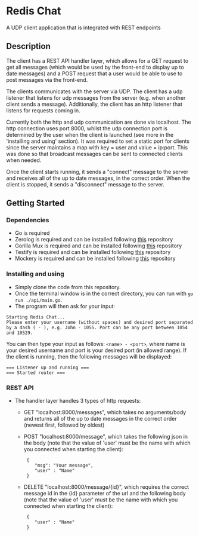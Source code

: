 # Redis Chat

A UDP client application that is integrated with REST endpoints

## Description

The client has a REST API handler layer, which allows for a GET request to get all messages (which would be used by the front-end to display up to date messages) and a POST request that a user would be able to use to post messages via the front-end.

The clients communicates with the server via UDP. The client has a udp listener that listens for udp messages from the server (e.g. when another client sends a message). Additionally, 
the client has an http listener that listens for requests coming in.

Currently both the http and udp communication are done via localhost. The http connection uses port 8000, whilst the udp connection port is determined by the user when the client is launched (see more in the 'installing and using' section).
It was required to set a static port for clients since the server maintains a map with key = user and value = ip:port. This was done so that broadcast messages can be sent to connected clients when needed.

Once the client starts running, it sends a "connect" message to the server and receives all of the up to date messages, in the correct order. When the client is stopped, it sends a "disconnect" message to the server.

## Getting Started

### Dependencies

* Go is required
* Zerolog is required and can be installed following [this](https://github.com/rs/zerolog) repository
* Gorilla Mux is required and can be installed following [this](https://github.com/gorilla/mux) repository
* Testify is required and can be installed following [this](github.com/stretchr/testify/mock) repository
* Mockery is required and can be installed following [this](github.com/stretchr/testify/assert) repository

### Installing and using

* Simply clone the code from this repository.
* Once the terminal window is in the correct directory, you can run with ```go run ./api/main.go```.
* The program will then ask for your input:
```
Starting Redis Chat...
Please enter your username (without spaces) and desired port separated by a dash ( - ), e.g. John - 1055. Port can be any port between 1054 and 10529.
```

You can then type your input as follows: ```<name> - <port>```, where name is your desired username and port is your desired port (in allowed range).
If the client is running, then the following messages will be displayed:

```
=== Listener up and running ===
=== Started router ===
```

### REST API

* The handler layer handles 3 types of http requests: 
   - GET "localhost:8000/messages", which takes no arguments/body and returns all of the up to date messages in the correct order (newest first, followed by oldest)
   
   - POST "localhost:8000/message", which takes the following json in the body (note that the value of 'user' must be the name with which you connected when starting the client):
      ```
       {
          "msg": "Your message",
          "user" : "Name" 
       }
      ```
   - DELETE "localhost:8000/message/{id}", which requires the correct message id in the {id} parameter of the url and the following body (note that the value of 'user' must be the name with which you connected when starting the client):
      ```
       {
          "user" : "Name" 
       }
      ```
